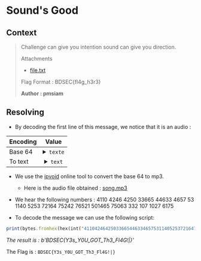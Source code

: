 # Sound's Good

## Context

>Challenge can give you intention sound can give you direction.
>
>Attachments
>
>- [file.txt](file.txt)
>
>Flag Format : BDSEC{fl4g_h3r3}
>
>**Author : pmsiam**

## Resolving

- By decoding the first line of this message, we notice that it is an audio :

| Encoding | Value |
|------------|:------:|
|Base 64 | <details><summary>`texte`</summary>SUQzBAAAAAACFVRYWFgAAAASAAADbWFqb3JfYnJhbmQAaXNvbQBUWFhYAAAAEwAAA21pbm9yX3ZlcnNpb24ANTEyAFRYWFgAAAAkAAADY29tcGF0aWJsZV9icmFuZHMAaXNvbWlzbzJhdmMxbXA0MQBUWFhYAAABAQAAA2NvbW1lbnQAQ3JlYXRlIHZpZGVvcyB3aXRoIGh0dHBzOi8vY2xpcGNoYW1wLmNvbS9lbi92aWRlby1lZGl0b3IgLSBmcmVlIG9ubGluZSB2aWRlbyBlZGl0b3IsIHZpZGVvIGNvbXByZXNzb3IsIHZpZGVvIGNvbnZlcnRlc</details> |
|To text | <details><summary>`text`</summary>ID3.......TXXX.......major_brand.isom.TXXX.......minor_version.512.TXXX...$...compatible_brands.isomiso2avc1mp41.TXXX.......comment.Create videos with https://clipchamp.com/en/video-editor - free online video editor, video compressor, video converter</details> |

- We use the [ipvoid](https://www.ipvoid.com/base64-to-mp3/) online tool to convert the base 64 to mp3.

  - Here is the audio file obtained : [song.mp3](song.mp3)

- We hear the following numbers : 4110 4246 4250 33665 44633 4657 53 1140 5253 72164 75242 76521 501465 75063 332 107 1027 6175

- To decode the message we can use the following script:

```ruby
print(bytes.fromhex(hex(int("41104246425033665446334657531140525372164752427652150146575063303210710276175",8))[2:]))
```
*The result is : b'BDSEC{Y3s_Y0U_GOT_Th3_Fl4G!|}'*

The Flag is : `BDSEC{Y3s_Y0U_GOT_Th3_Fl4G!|}`


